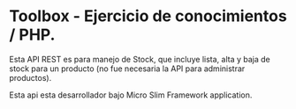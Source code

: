 # Toolbox - Ejercicio de conocimientos / PHP. 

Esta API REST es para manejo de Stock, que incluye lista, alta y baja de stock para un producto (no fue necesaria la API para administrar productos).

Esta api esta desarrollador bajo Micro Slim Framework application.


